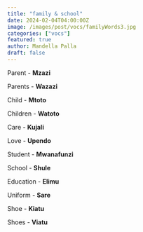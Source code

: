 ```yaml
---
title: "family & school"
date: 2024-02-04T04:00:00Z
image: /images/post/vocs/familyWords3.jpg
categories: ["vocs"]
featured: true
author: Mandella Palla
draft: false
---
```


Parent - **Mzazi** <Audio src="/audios/vocs/family&school/mzazi.mp3" />



Parents - **Wazazi** <Audio src="/audios/vocs/family&school/wazazi.mp3" />

Child - **Mtoto** <Audio src="/audios/vocs/family&school/mtoto.mp3" />

Children - **Watoto** <Audio src="/audios/vocs/family&school/watoto.mp3" />

Care - **Kujali** <Audio src="/audios/vocs/family&school/kujali.mp3" />

Love - **Upendo** <Audio src="/audios/vocs/family&school/upendo.mp3" />

Student - **Mwanafunzi** <Audio src="/audios/vocs/family&school/mwanafunzi.mp3" />

School - **Shule** <Audio src="/audios/vocs/family&school/shule.mp3" />

Education - **Elimu** <Audio src="/audios/vocs/family&school/elimu.mp3" />

Uniform - **Sare** <Audio src="/audios/vocs/family&school/sare.mp3" />

Shoe - **Kiatu**  <Audio src="/audios/vocs/family&school/kiatu.mp3" />

Shoes - **Viatu** <Audio src="/audios/vocs/family&school/viatu.mp3" />